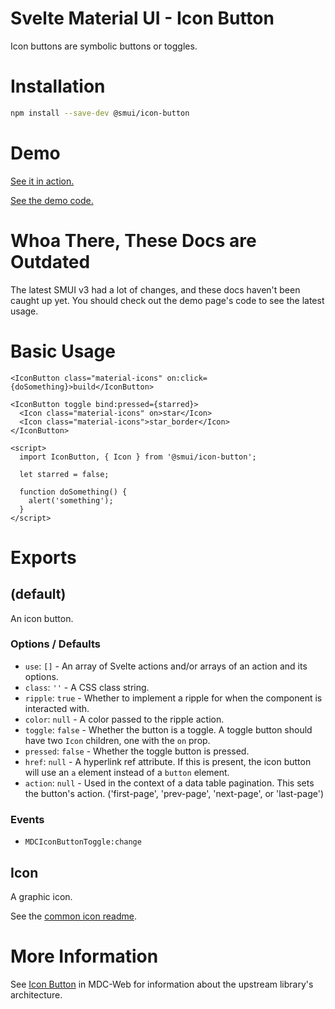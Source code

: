 # Svelte Material UI - Icon Button

Icon buttons are symbolic buttons or toggles.

# Installation

```sh
npm install --save-dev @smui/icon-button
```

# Demo

[See it in action.](https://sveltematerialui.com/demo/icon-button)

[See the demo code.](/site/src/routes/demo/icon-button/)

# Whoa There, These Docs are Outdated

The latest SMUI v3 had a lot of changes, and these docs haven't been caught up yet. You should check out the demo page's code to see the latest usage.

# Basic Usage

```svelte
<IconButton class="material-icons" on:click={doSomething}>build</IconButton>

<IconButton toggle bind:pressed={starred}>
  <Icon class="material-icons" on>star</Icon>
  <Icon class="material-icons">star_border</Icon>
</IconButton>

<script>
  import IconButton, { Icon } from '@smui/icon-button';

  let starred = false;

  function doSomething() {
    alert('something');
  }
</script>
```

# Exports

## (default)

An icon button.

### Options / Defaults

- `use`: `[]` - An array of Svelte actions and/or arrays of an action and its options.
- `class`: `''` - A CSS class string.
- `ripple`: `true` - Whether to implement a ripple for when the component is interacted with.
- `color`: `null` - A color passed to the ripple action.
- `toggle`: `false` - Whether the button is a toggle. A toggle button should have two `Icon` children, one with the `on` prop.
- `pressed`: `false` - Whether the toggle button is pressed.
- `href`: `null` - A hyperlink ref attribute. If this is present, the icon button will use an `a` element instead of a `button` element.
- `action`: `null` - Used in the context of a data table pagination. This sets the button's action. ('first-page', 'prev-page', 'next-page', or 'last-page')

### Events

- `MDCIconButtonToggle:change`

## Icon

A graphic icon.

See the [common icon readme](/packages/common/README.md#icon).

# More Information

See [Icon Button](https://github.com/material-components/material-components-web/tree/v10.0.0/packages/mdc-icon-button) in MDC-Web for information about the upstream library's architecture.
